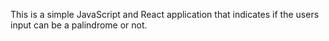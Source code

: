 This is a simple JavaScript and React application that indicates if the users input can be a palindrome or not.
